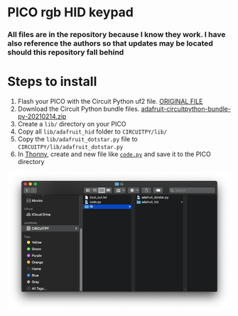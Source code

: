 # PICO rgb HID keypad

### All files are in the repository because I know they work. I have also reference the authors so that updates may be located should this repository fall behind

# Steps to install

1. Flash your PICO with the Circuit Python uf2 file. [ORIGINAL FILE][UF2]
1. Download the Circuit Python bundle files. [adafruit-circuitpython-bundle-py-20210214.zip][BUNDLE_FILES]
  1. Create a `lib/` directory on your PICO
  1. Copy all `lib/adafruit_hid` folder to `CIRCUITPY/lib/`
  1. Copy the `lib/adafruit_dotstar.py` file to `CIRCUITPY/lib/adafruit_dotstar.py`
1. In [Thonny][THONNY], create and new file like [`code.py`][CODEPY] and save it to the PICO directory

![Structure](images/directory.png)



[UF2]: https://circuitpython.org/board/raspberry_pi_pico/
[BUNDLE_FILES]: https://github.com/adafruit/Adafruit_CircuitPython_Bundle/releases
[CODEPY]: https://gist.github.com/wildestpixel/9a69ef420657af3a4aafba2804d1f8e8
[THONNY]: https://thonny.org/
